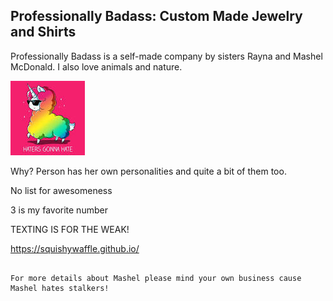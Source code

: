 ## Professionally Badass: Custom Made Jewelry and Shirts

Professionally Badass is a self-made company by sisters Rayna and Mashel McDonald.
I also love animals and nature.

<img src="download.jpeg" alt="hi" class="inline"/>

Why?
Person has her own personalities and quite a bit of them too.

No list for awesomeness

3 is my favorite number

TEXTING IS FOR THE WEAK!

https://squishywaffle.github.io/
```

For more details about Mashel please mind your own business cause Mashel hates stalkers!



